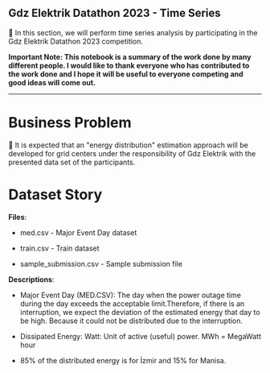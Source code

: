 ## Gdz Elektrik Datathon 2023 - Time Series

📌 In this section, we will perform time series analysis by participating in the Gdz Elektrik Datathon 2023 competition.

**Important Note: This notebook is a summary of the work done by many different people. I would like to thank everyone who has contributed to the work done and I hope it will be useful to everyone competing and good ideas will come out.**

<hr />

# Business Problem

📌 It is expected that an "energy distribution" estimation approach will be developed for grid centers under the responsibility of Gdz Elektrik with the presented data set of the participants.

# Dataset Story

**Files**:

* med.csv - Major Event Day dataset

* train.csv - Train dataset

* sample_submission.csv - Sample submission file

**Descriptions**:

* Major Event Day (MED.CSV): The day when the power outage time during the day exceeds the acceptable limit.Therefore, if there is an interruption, we expect the deviation of the estimated energy that day to be high. Because it could not be distributed due to the interruption.

* Dissipated Energy: Watt: Unit of active (useful) power.
MWh = MegaWatt hour

* 85% of the distributed energy is for İzmir and 15% for Manisa.

